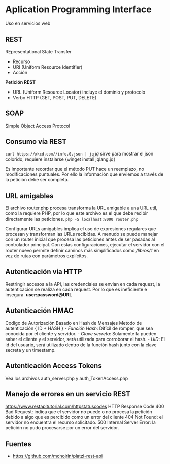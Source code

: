 # Aplication Programming Interface
Uso en servicios web


## REST
 REpresentational State Transfer
- Recurso
- URI (Uniform Resource Identifier)
- Acción

__Petición REST__
- URL (Uniform Resource Locator) incluye el dominio y protocolo
- Verbo HTTP (GET, POST, PUT, DELETE)


## SOAP
Simple Object Access Protocol


## Consumo vía REST

```curl https://xkcd.com//info.0.json | jq```
_jq_ sirve para mostrar el json colorido, requiere instalarse {winget install jqlang.jq}

Es importante recordar que el método PUT hace un reemplazo, no modificaciones puntuales. Por ello la información que enviemos a través de la petición debe ser completa.


## URL amigables
El archivo router.php procesa transforma la URL amigable a una URL util, como la requiere PHP, por lo que este archivo es el que debe recibir directamente las peticiones.
```php -S localhost:8000 router.php```

Configurar URLs amigables implica el uso de expresiones regulares que procesan y transforman las URLs recibidas. A menudo se puede manejar con un router inicial que procesa las peticiones antes de ser pasadas al controlador principal.
Con estas configuraciones, ejecutar el servidor con el router nuevo permite definir caminos más simplificados como _/libros/1_ en vez de rutas con parámetros explícitos.



## Autenticación via HTTP
Restringir accesos a la API, las credenciales se envian en cada request, la autenticacion se realiza en cada request. Por lo que es ineficiente e insegura.
__user:password@URL__


## Autenticación HMAC
Codigo de Autorización Basado en Hash de Mensajes
Metodo de autenticación { ID + HASH }
    - _Función Hash_: Difícil de romper, que sea conocida por el cliente y servidor.
    - _Clave secreta_: Solamente la pueden saber el cliente y el servidor, será utilizada para corroborar el hash.
    - _UID_: El id del usuario, será utilizado dentro de la función hash junto con la clave secreta y un timestamp.


## Autenticación Access Tokens
Vea los archivos auth_server.php y auth_TokenAccess.php


## Manejo de errores en un servicio REST
https://www.restapitutorial.com/httpstatuscodes
HTTP Response Code
400 Bad Request: indica que el servidor no puede o no procesa la petición debido a algo que es percibido como un error del cliente
404 Not Found: el servidor no encuentra el recurso solicitado.
500 Internal Server Error: la petición no pudo procesarse por un error del servidor.


## Fuentes
- https://github.com/mchojrin/platzi-rest-api
